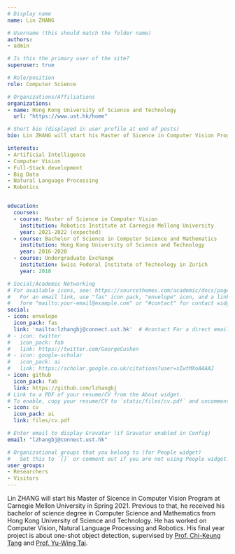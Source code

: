 ```yaml
---
# Display name
name: Lin ZHANG

# Username (this should match the folder name)
authors:
- admin

# Is this the primary user of the site?
superuser: true

# Role/position
role: Computer Science

# Organizations/Affiliations
organizations:
- name: Hong Kong University of Science and Technology
  url: "https://www.ust.hk/home"

# Short bio (displayed in user profile at end of posts)
bio: Lin ZHANG will start his Master of Sicence in Computer Vision Program at Carnegie Mellon University in Spring 2021. Previous to that, he received his bachelor of science in Computer Science and Mathematics degree from Hong Kong University of Science and Technology.  He has worked on Computer Vision, Natural Language Processing and Robotics. His final year project is about one-shot object detection, supervised by Prof. Chi-Keung Tang and Prof. Yu-Wing Tai.

interests:
- Artificial Intelligence
- Computer Vision
- Full-Stack development
- Big Data
- Natural Language Processing
- Robotics


education:
  courses:
  - course: Master of Science in Computer Vision
    institution: Robotics Institute at Carnegie Mellong University
    year: 2021-2022 (expected)
  - course: Bachelor of Science in Computer Science and Mathematics
    institution: Hong Kong University of Science and Technology
    year: 2016-2020
  - course: Undergraduate Exchange
    institution: Swiss Federal Institute of Technology in Zurich
    year: 2018

# Social/Academic Networking
# For available icons, see: https://sourcethemes.com/academic/docs/page-builder/#icons
#   For an email link, use "fas" icon pack, "envelope" icon, and a link in the
#   form "mailto:your-email@example.com" or "#contact" for contact widget.
social:
- icon: envelope
  icon_pack: fas
  link: 'mailto:lzhangbj@connect.ust.hk'  # #contact For a direct email link, use "mailto:test@example.org".
# - icon: twitter
#   icon_pack: fab
#   link: https://twitter.com/GeorgeCushen
# - icon: google-scholar
#   icon_pack: ai
#   link: https://scholar.google.co.uk/citations?user=sIwtMXoAAAAJ
- icon: github
  icon_pack: fab
  link: https://github.com/lzhangbj
# Link to a PDF of your resume/CV from the About widget.
# To enable, copy your resume/CV to `static/files/cv.pdf` and uncomment the lines below.
- icon: cv
  icon_pack: ai
  link: files/cv.pdf

# Enter email to display Gravatar (if Gravatar enabled in Config)
email: "lzhangbj@connect.ust.hk"

# Organizational groups that you belong to (for People widget)
#   Set this to `[]` or comment out if you are not using People widget.
user_groups:
- Researchers
- Visitors
---
```


Lin ZHANG will start his Master of Sicence in Computer Vision Program at Carnegie Mellon University in Spring 2021. Previous to that, he received his bachelor of science degree in Computer Science and Mathematics from Hong Kong University of Science and Technology.  He has worked on Computer Vision, Natural Language Processing and Robotics. His final year project is about one-shot object detection, supervised by <a href="http://www.cs.ust.hk/~cktang/bio-sketch-review.htm">Prof. Chi-Keung Tang</a> and <a href="https://www.cse.ust.hk/admin/people/faculty/profile/yuwing">Prof. Yu-Wing Tai</a>. 

<!-- Lin ZHANG is a senior undergraduate at Hong Kong University of Science and Technology, major in Computer Science and Mathematics. He was a full member of HKUST Robotics Team. He has won multiple competitive awards in Robotics competitions and has several research experiences on Computer Vision and Natural Language Processing. His final year project was supervised by <a href="http://www.cs.ust.hk/~cktang/bio-sketch-review.htm">Prof. Chi-Keung Tang</a> in HKUST and <a href="https://www.cse.ust.hk/admin/people/faculty/profile/yuwing">Prof. Yu-Wing Tai</a> in <a href="https://ai.qq.com/hr/youtu.shtml">Tecent YouTu Lab</a>. He aims to build an intelligent robot with human-like perception.</br> -->
